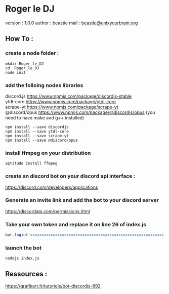 # Roger le DJ

version : 1.0.0
author : beastie
mail : beastie@unixyourbrain.org

## How To :

### create a node folder :
```
mkdir Roger_le_DJ
cd  Roger_le_DJ
node init
```

### add the folloing nodes libraries
discord.js https://www.npmjs.com/package/discordjs-stable  
ytdl-core https://www.npmjs.com/package/ytdl-core  
scrape-yt https://www.npmjs.com/package/scrape-yt  
@discord/opus https://www.npmjs.com/package/@discordjs/opus (you need to have make and g++ installed)  
```
npm install --save discordjs
npm install --save ytdl-core
npm install --save scrape-yt
npm install --save @discord/opus
```

### install ffmpeg on your distribution
```
aptitude install ffmpeg
```

### create an discord bot on your discord api interface :
https://discord.com/developers/applications

### Generate an invite link and add the bot to your discord server
https://discordapi.com/permissions.html

### Take your own token and replace it on line 26 of index.js
```js
bot.login('xxxxxxxxxxxxxxxxxxxxxxxxxxxxxxxxxxxxxxxxxxxxxxxxxxxxxxxxxxx')
```

### launch the bot
```
nodejs index.js
```

## Ressources : 
https://grafikart.fr/tutoriels/bot-discordjs-892
